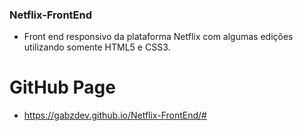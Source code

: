 ### Netflix-FrontEnd

- Front end responsivo da plataforma Netflix com algumas edições utilizando somente HTML5 e CSS3.

# GitHub Page

- https://gabzdev.github.io/Netflix-FrontEnd/#